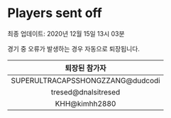 # Players sent off
최종 업데이트: 2020년 12월 15일 13시 03분


경기 중 오류가 발생하는 경우 자동으로 퇴장됩니다.


| 퇴장된 참가자 |
|:---:|
| SUPERULTRACAPSSHONGZZANG@dudcodi |
| tresed@dnalsitresed |
| KHH@kimhh2880 |